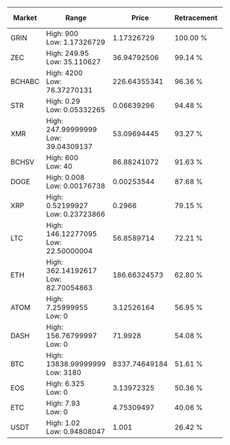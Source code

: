 | Market | Range | Price| Retracement | Doubles to 50% |
| --- | --- | --- | --- | --- |
| GRIN | High: 900<br />Low: 1.17326729 | 1.17326729 | 100.00 % | 384.04 |
| ZEC | High: 249.95<br />Low: 35.110627 | 36.94792506 | 99.14 % | 3.86 |
| BCHABC | High: 4200<br />Low: 76.37270131 | 226.64355341 | 96.36 % | 9.43 |
| STR | High: 0.29<br />Low: 0.05332265 | 0.06639296 | 94.48 % | 2.59 |
| XMR | High: 247.99999999<br />Low: 39.04309137 | 53.09694445 | 93.27 % | 2.70 |
| BCHSV | High: 600<br />Low: 40 | 86.88241072 | 91.63 % | 3.68 |
| DOGE | High: 0.008<br />Low: 0.00176738 | 0.00253544 | 87.68 % | 1.93 |
| XRP | High: 0.52199927<br />Low: 0.23723866 | 0.2966 | 79.15 % | 1.28 |
| LTC | High: 146.12277095<br />Low: 22.50000004 | 56.8589714 | 72.21 % | 1.48 |
| ETH | High: 362.14192617<br />Low: 82.70054863 | 186.66324573 | 62.80 % | 1.19 |
| ATOM | High: 7.25999955<br />Low: 0 | 3.12526164 | 56.95 % | 1.16 |
| DASH | High: 156.76799997<br />Low: 0 | 71.9928 | 54.08 % | 1.09 |
| BTC | High: 13838.99999999<br />Low: 3180 | 8337.74649184 | 51.61 % | 1.02 |
| EOS | High: 6.325<br />Low: 0 | 3.13972325 | 50.36 % | 1.01 |
| ETC | High: 7.93<br />Low: 0 | 4.75309497 | 40.06 % | 0.00 |
| USDT | High: 1.02<br />Low: 0.94808047 | 1.001 | 26.42 % | 0.00 |
